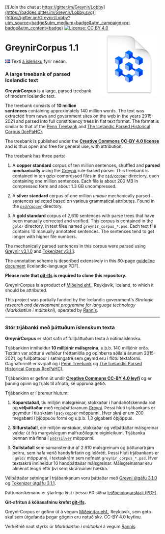 [![Join the chat at https://gitter.im/Greynir/Lobby](https://badges.gitter.im/Greynir/Lobby.svg)](https://gitter.im/Greynir/Lobby?utm_source=badge&utm_medium=badge&utm_campaign=pr-badge&utm_content=badge)
[![License: CC BY 4.0](https://img.shields.io/badge/License-CC%20BY%204.0-lightgrey.svg)](https://creativecommons.org/licenses/by/4.0/)

<img src="img/greynir-corpus-icon.png" alt="Greynir" width="200" height="200" align="right" style="margin-left:20px; margin-bottom: 30px;">

# GreynirCorpus 1.1

<img src="img/is.png" width="16" height="11"> Texti
[á íslensku](#user-content-stór-trjábanki-með-þáttuðum-íslenskum-texta) fyrir neðan.

### A large treebank of parsed Icelandic text

**GreynirCorpus** is a large, parsed treebank of modern Icelandic text.

The treebank consists of **10 million sentences** containing approximately 140 million words.
The text was extracted from news and government sites on the web in the years 2015-2021 and
parsed into full constituency trees in flat text format. The format is similar to that of the
[Penn Treebank](http://citeseerx.ist.psu.edu/viewdoc/download?doi=10.1.1.9.8216&rep=rep1&type=pdf) and
[The Icelandic Parsed Historical Corpus (IcePaHC)](https://linguist.is/icelandic_treebank/Icelandic_Parsed_Historical_Corpus_(IcePaHC)).

The treebank is published under the
[**Creative Commons CC-BY 4.0 license**](https://creativecommons.org/licenses/by/4.0/)
and is thus open and free for general use, with attribution.

The treebank has three parts:

1. A **copper standard** corpus of ten million sentences, shuffled and **parsed mechanically**
   using the [Greynir](https://github.com/mideind/GreynirPackage) rule-based parser.
   This treebank is contained in ten gzip-compressed files in the  [`psd/copper`](psd/copper)
   directory, each containing one million sentences. Each file is about 200 MB in compressed
   form and about 1.3 GB uncompressed.

2. A **silver standard** corpus of one million *unique* mechanically parsed sentences selected
   based on various grammatical attributes. Found in the [`psd/copper`](psd/copper) directory.

3. A **gold standard** corpus of 2,610 sentences with parse trees that have been
   manually corrected and verified. This corpus is contained in the `gold/` directory,
   in text files named `greynir_corpus_*.psd`. Each text file contains 10 manually
   annotated sentences. The sentences tend to get longer with higher file numbers.

The mechanically parsed sentences in this corpus were parsed using
[Greynir v3.1.0](https://github.com/mideind/GreynirPackage/releases/tag/3.1.0) and
[Tokenizer v3.1.1](https://github.com/mideind/Tokenizer/releases/tag/3.1.0).

The annotation scheme is described extensively in this 60-page
[guideline document](https://github.com/mideind/GreynirPackage/blob/master/doc/_static/annotation_instructions.pdf?raw=true) (Icelandic-language PDF).

**Please note that [git-lfs](https://git-lfs.github.com/) is required to clone this repository.**

GreynirCorpus is a product of [Miðeind ehf.](https://mideind.is), Reykjavík, Iceland,
to which it should be attributed.

This project was partially funded by the Icelandic government's
*Strategic research and development programme for language technology*
(*Markáætlun í máltækni*), operated by [Rannís](https://rannis.is).

----------

### Stór trjábanki með þáttuðum íslenskum texta

**GreynirCorpus** er stórt safn af fullþáttuðum texta á nútímaíslensku.

Trjábankinn inniheldur **10 milljónir málsgreina**, u.þ.b. 140 milljónir orða.
Textinn var sóttur á vefsíður fréttamiðla og opinberra aðila á árunum 2015-2021, og
fullþáttaður í setningatré sem geymd eru í flötu textaformi. Gagnaformið er svipað og í
[Penn Treebank](http://citeseerx.ist.psu.edu/viewdoc/download?doi=10.1.1.9.8216&rep=rep1&type=pdf) og
[The Icelandic Parsed Historical Corpus (IcePaHC)](https://linguist.is/icelandic_treebank/Icelandic_Parsed_Historical_Corpus_(IcePaHC)).

Trjábankinn er gefinn út undir 
[**Creative Commons CC-BY 4.0 leyfi**](https://creativecommons.org/licenses/by/4.0/)
og er þannig opinn og frjáls til afnota, sé uppruna getið.

Trjábankinn er í þremur hlutum:

1. **Koparstaðall**, tíu milljón málsgreinar, stokkaðar í handahófskennda röð og **vélþáttaðar**
   með regluþáttaranum [Greyni](https://github.com/mideind/GreynirPackage).
   Þessi hluti trjábankans er geymdur í tíu skrám í [`psd/copper`](psd/copper) möppunni. Hver skrá er
   um 200 megabæti í þjöppuðu formi og u.þ.b. 1,3 gígabæti óþjöppuð.

2. **Silfurstaðall**, ein milljón *einstakar*, stokkaðar og vélþáttaðar málsgreinar valdar út frá
  margvíslegum málfræðilegum eiginleikum. Trjábanka þennan má finna í
  [`psd/silver`](psd/silver) möppunni.

3. **Gullstaðall** sem samanstendur af 2.610 málsgreinum og þáttunartrjám þeirra, sem hafa
   verið handyfirfarin og leiðrétt. Þessi hluti trjábankans er í `gold/` möppunni,
   í textaskrám sem nefnast `greynir_corpus_*.psd`. Hver textaskrá inniheldur 10 handþáttaðar
   málsgreinar. Málsgreinarnar eru almennt lengri eftir því sem skrárnúmer hækka.

Vélþáttaðar setningar í trjábankanum voru þáttaðar með
[Greyni útgáfu 3.1.0](https://github.com/mideind/GreynirPackage/releases/tag/3.1.0) og
[Tokenizer útgáfu 3.1.1](https://github.com/mideind/Tokenizer/releases/tag/3.1.0).

Þáttunarskemanu er ýtarlega lýst í þessu 60 síðna 
[leiðbeiningarskjali (PDF)](https://github.com/mideind/GreynirPackage/blob/master/doc/_static/annotation_instructions.pdf?raw=true).

**Git-afritun á kóðasafninu krefst [git-lfs](https://git-lfs.github.com/).**

GreynirCorpus er gefinn út á vegum [Miðeindar ehf.](https://mideind.is), Reykjavík,
sem geta skal sem útgefanda þegar gögnin eru notuð skv. CC-BY 4.0 leyfinu.

Verkefnið naut styrks úr *Markáætlun í máltækni* á vegum [Rannís](https://rannis.is).
